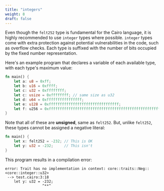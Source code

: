 ```yaml
---
title: "integers"
weight: 8
draft: false
---
```


Even though the `felt252` type is fundamental for the Cairo language, it is highly recommended to use `integer` types where possible.
`integer` types come with extra protection against potential vulnerabilities in the code, such as overflow checks.
Each type is suffixed with the number of bits occupied by the fixed number representation.

Here's an example program that declares a variable of each available type, with each type's maximum value:

```rust {.codebox}
fn main() {
    let a: u8 = 0xff;
    let b: u16 = 0xffff;
    let c: u32 = 0xffffffff;
    let c: usize = 0xffffffff; // same size as u32
    let d: u64 = 0xffffffffffffffff;
    let e: u128 = 0xffffffffffffffffffffffffffffffff;
    let f: u256 = 0xffffffffffffffffffffffffffffffffffffffffffffffffffffffffffffffff;
}
```

Note that all of these are **unsigned**, same as `felt252`.
But, unlike `felt252`, these types cannot be assigned a negative literal:

```rust {.codebox}
fn main() {
    let x: felt252 = -232; // This is OK
    let y: u32 = -232;     // This isn't
}
```

This program results in a compilation error:

```console
error: Trait has no implementation in context: core::traits::Neg::<core::integer::u32>
 --> test.cairo:3:18
    let y: u32 = -232;
                 ^**^
```
